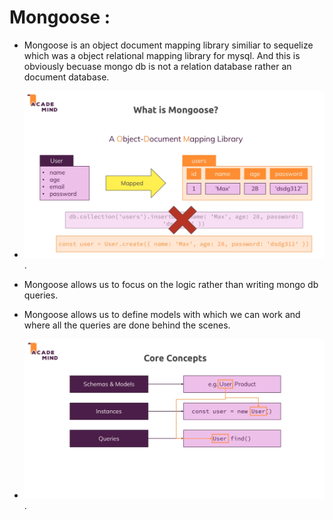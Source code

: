 # Mongoose : 

* Mongoose is an object document mapping library similiar to sequelize which was a object relational mapping library for mysql. And this is obviously becuase mongo db is not a relation database rather an document database.

* ![](2022-05-09-21-13-54.png).

* Mongoose allows us to focus on the logic rather than writing mongo db queries.

* Mongoose allows us to define models with which we can work and where all the queries are done behind the scenes.

* ![](2022-05-09-21-16-14.png).
